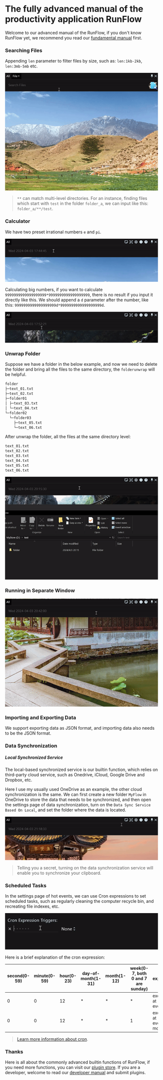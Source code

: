 # The fully advanced manual of the productivity application RunFlow

Welcome to our advanced manual of the RunFlow, if you don't know RunFlow yet, we recommend you read our [fundamental manual](runflow_basic_point.md) first.

### Searching Files

Appending `len` parameter to filter files by size, such as: `len:1kb-2kb`, `len:3mb-5mb` etc.

![find_file](images/find_file_with_size_filter_enus.gif)

> `**` can match multi-level directories. For an instance, finding files which start with `test` in the folder `folder_a`, we can input like this: `folder_a/**/test`.

### Calculator

We have two preset irrational numbers `e` and `pi`.

![pi_and_e](images/pi_and_e_enus.gif)

Calculating big numbers, if you want to calculate `9999999999999999999*9999999999999999999`, there is no result if you input it directly like this. We should append a `d` parameter after the number, like this: `9999999999999999999d*9999999999999999999d`.

![calc_big_number](images/calc_big_number_enus.gif)

### Unwrap Folder

Suppose we have a folder in the below example, and now we need to delete the folder and bring all the files to the same directory, the `folderunwrap` will be helpful.

```text
folder
├─text_01.txt
├─text_02.txt     
├─folder01
│ ├─text_03.txt
│ └─text_04.txt
└─folder02
  └─folder03
    ├─text_05.txt
    └─text_06.txt
```

After unwrap the folder, all the files at the same directory level:

```text
text_01.txt
text_02.txt
text_03.txt
text_04.txt
text_05.txt
text_06.txt
```

![unwrap_folder](images/unwrap_folder_enus.gif)

### Running in Separate Window

![separate_window](images/separate_window_enus.gif)

### Importing and Exporting Data

We support exporting data as JSON format, and importing data also needs to be the JSON format.

### Data Synchronization

##### Local Synchronized Service

The local-based synchronized service is our builtin function, which relies on third-party cloud service, such as Onedrive, iCloud, Google Drive and Dropbox, etc.

Here I use my usually used OneDrive as an example, the other cloud synchronization is the same. We can first create a new folder `MyFlow` in OneDrive to store the data that needs to be synchronized, and then open the settings page of data synchronization, turn on the `Data Sync Service Based On Local`, and set the folder where the data is located. 

![data_sync](images/data_sync_enus.gif)

> Telling you a secret, turning on the data synchronization service will enable you to synchronize your clipboard.

### Scheduled Tasks

In the settings page of hot events, we can use Cron expressions to set scheduled tasks, such as regularly cleaning the computer recycle bin, and recreating file indexes, etc.

![cron](images/cron_enus.gif)

Here is a brief explanation of the cron expression:

| second(0-59) | minute(0-59) | hour(0-23) | day-of-month(1-31) | month(1-12) | week(0-7, both 0 and 7 are sunday) | explanation                    |
|--------------|--------------|------------|--------------------|-------------|------------------------------------|--------------------------------|
| 0            | 0            | 12         | *                  | *           | *                                  | executing at 12:00 every day   |
| 0            | 0            | 12         | *                  | *           | 1                                  | executing at 12:00 every month |

> [Learn more information about cron](https://en.wikipedia.org/wiki/Cron).

### Thanks

Here is all about the commonly advanced builtin functions of RunFlow, if you need more functions, you can visit our [plugin store](https://myrest.top/store/plugin). If you are a developer, welcome to read our [developer manual](runflow_developer_point.md) and submit plugins.
